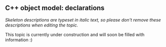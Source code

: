 ## C++ object model: declarations

_Skeleton descriptions are typeset in italic text,_
_so please don't remove these descriptions when editing the topic._

This topic is currently under construction and will soon be filled with information :)
